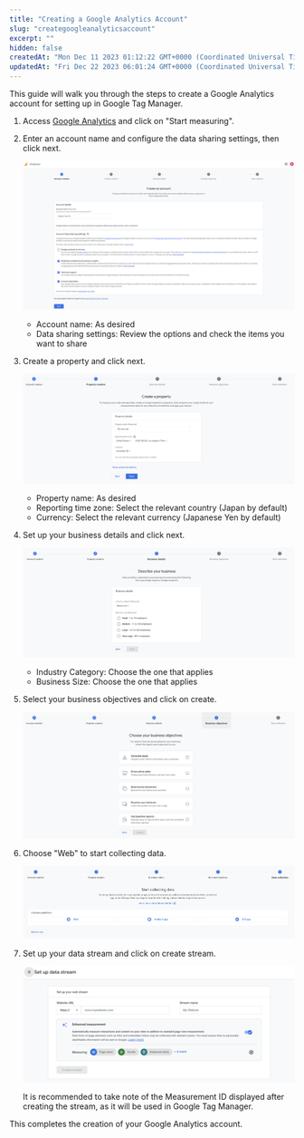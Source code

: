 ```yaml
---
title: "Creating a Google Analytics Account"
slug: "creategoogleanalyticsaccount"
excerpt: ""
hidden: false
createdAt: "Mon Dec 11 2023 01:12:22 GMT+0000 (Coordinated Universal Time)"
updatedAt: "Fri Dec 22 2023 06:01:24 GMT+0000 (Coordinated Universal Time)"
---
```

This guide will walk you through the steps to create a Google Analytics account for setting up in Google Tag Manager.

1. Access [Google Analytics](https://analytics.google.com/analytics/web) and click on "Start measuring".
2. Enter an account name and configure the data sharing settings, then click next.

   ![creategoogleanalyticsaccount-1](/ja/img/saas-development-console/googletagmanagersetting/creategoogleanalyticsaccount-1.png)

   - Account name: As desired
   - Data sharing settings: Review the options and check the items you want to share
3. Create a property and click next.

   ![creategoogleanalyticsaccount-2](/ja/img/saas-development-console/googletagmanagersetting/creategoogleanalyticsaccount-2.png)

   - Property name: As desired
   - Reporting time zone: Select the relevant country (Japan by default)
   - Currency: Select the relevant currency (Japanese Yen by default)
4. Set up your business details and click next.

   ![creategoogleanalyticsaccount-3](/ja/img/saas-development-console/googletagmanagersetting/creategoogleanalyticsaccount-3.png)

   - Industry Category: Choose the one that applies
   - Business Size: Choose the one that applies
5. Select your business objectives and click on create.

   ![creategoogleanalyticsaccount-4](/ja/img/saas-development-console/googletagmanagersetting/creategoogleanalyticsaccount-4.png)
6. Choose "Web" to start collecting data.

   ![creategoogleanalyticsaccount-5](/ja/img/saas-development-console/googletagmanagersetting/creategoogleanalyticsaccount-5.png)
7. Set up your data stream and click on create stream.

   ![creategoogleanalyticsaccount-6](/ja/img/saas-development-console/googletagmanagersetting/creategoogleanalyticsaccount-6.png)

   It is recommended to take note of the Measurement ID displayed after creating the stream, as it will be used in Google Tag Manager.

This completes the creation of your Google Analytics account.
